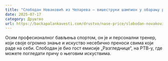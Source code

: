 ```yaml
---
title: "Слободан Новаковић из Челарева – вишеструки шампион у обарању руке (ВИДЕО)"
date: 2025-07-17
category: Друштво
url: https://backapalankavesti.com/drustvo/nase-price/slobodan-novakovic-iz-celareva-visestruki-sampion-u-obaranju-ruke-video/
---
```


Осим професионалног бављења спортом, он је и персонални тренер, који своје огромно знање и искуство несебично преноси свима који раде на себи. Слободан је био гост емисије „Разгледнице“, на РТВ-у, где можете погледати причу о његовим искуствима.

